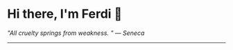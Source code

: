 <h1>Hi there, I'm Ferdi 👋</h1>

<p><em>
  "All cruelty springs from weakness.  " — Seneca
</em></p>

---
